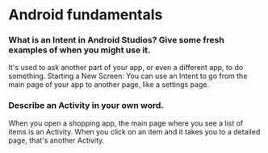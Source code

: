 # Android fundamentals


### What is an Intent in Android Studios? Give some fresh examples of when you might use it.

It's used to ask another part of your app, or even a different app, to do something. Starting a New Screen: You can use an Intent to go from the main page of your app to another page, like a settings page.


### Describe an Activity in your own word.

When you open a shopping app, the main page where you see a list of items is an Activity. When you click on an item and it takes you to a detailed page, that's another Activity.

